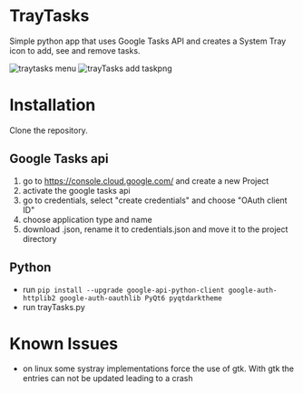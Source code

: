 # TrayTasks
Simple python app that uses Google Tasks API and creates a System Tray icon to add, see and remove tasks.

![traytasks menu](https://user-images.githubusercontent.com/64163472/205461313-1b056309-87bf-4386-a99e-66e1a80e2e01.png)
![trayTasks add taskpng](https://user-images.githubusercontent.com/64163472/205461119-99a059dc-7deb-4914-ae2b-f9e1b0aa9b7d.png)

# Installation
Clone the repository.
## Google Tasks api
1. go to https://console.cloud.google.com/ and create a new Project
2. activate the google tasks api
3. go to credentials, select "create credentials" and choose "OAuth client ID"
4. choose application type and name
5. download .json, rename it to credentials.json and move it to the project directory

## Python
* run `pip install --upgrade google-api-python-client google-auth-httplib2 google-auth-oauthlib PyQt6 pyqtdarktheme`
* run trayTasks.py

# Known Issues
* on linux some systray implementations force the use of gtk. With gtk the entries can not be updated leading to a crash 
